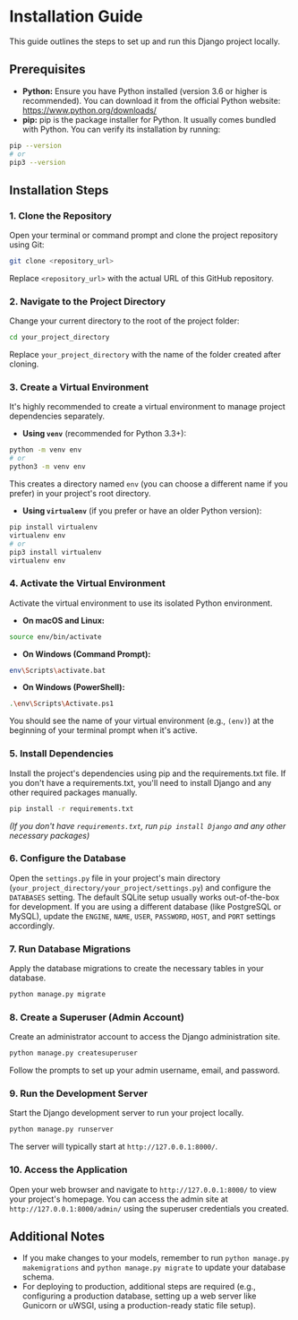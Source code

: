 # Installation Guide

This guide outlines the steps to set up and run this Django project locally.

## Prerequisites

* **Python:** Ensure you have Python installed (version 3.6 or higher is recommended). You can download it from the official Python website: https://www.python.org/downloads/
* **pip:** pip is the package installer for Python. It usually comes bundled with Python. You can verify its installation by running:

```bash
pip --version
# or
pip3 --version
```

## Installation Steps

### 1. Clone the Repository

Open your terminal or command prompt and clone the project repository using Git:

```bash
git clone <repository_url>
```

Replace `<repository_url>` with the actual URL of this GitHub repository.

### 2. Navigate to the Project Directory

Change your current directory to the root of the project folder:

```bash
cd your_project_directory
```

Replace `your_project_directory` with the name of the folder created after cloning.

### 3. Create a Virtual Environment

It's highly recommended to create a virtual environment to manage project dependencies separately.

* **Using `venv`** (recommended for Python 3.3+):

```bash
python -m venv env
# or
python3 -m venv env
```

This creates a directory named `env` (you can choose a different name if you prefer) in your project's root directory.

* **Using `virtualenv`** (if you prefer or have an older Python version):

```bash
pip install virtualenv
virtualenv env
# or
pip3 install virtualenv
virtualenv env
```

### 4. Activate the Virtual Environment

Activate the virtual environment to use its isolated Python environment.

* **On macOS and Linux:**

```bash
source env/bin/activate
```

* **On Windows (Command Prompt):**

```bash
env\Scripts\activate.bat
```

* **On Windows (PowerShell):**

```bash
.\env\Scripts\Activate.ps1
```

You should see the name of your virtual environment (e.g., `(env)`) at the beginning of your terminal prompt when it's active.

### 5. Install Dependencies

Install the project's dependencies using pip and the requirements.txt file. If you don't have a requirements.txt, you'll need to install Django and any other required packages manually.

```bash
pip install -r requirements.txt
```

*(If you don't have `requirements.txt`, run `pip install Django` and any other necessary packages)*

### 6. Configure the Database

Open the `settings.py` file in your project's main directory (`your_project_directory/your_project/settings.py`) and configure the `DATABASES` setting. The default SQLite setup usually works out-of-the-box for development. If you are using a different database (like PostgreSQL or MySQL), update the `ENGINE`, `NAME`, `USER`, `PASSWORD`, `HOST`, and `PORT` settings accordingly.

### 7. Run Database Migrations

Apply the database migrations to create the necessary tables in your database.

```bash
python manage.py migrate
```

### 8. Create a Superuser (Admin Account)

Create an administrator account to access the Django administration site.

```bash
python manage.py createsuperuser
```

Follow the prompts to set up your admin username, email, and password.

### 9. Run the Development Server

Start the Django development server to run your project locally.

```bash
python manage.py runserver
```

The server will typically start at `http://127.0.0.1:8000/`.

### 10. Access the Application

Open your web browser and navigate to `http://127.0.0.1:8000/` to view your project's homepage.
You can access the admin site at `http://127.0.0.1:8000/admin/` using the superuser credentials you created.

## Additional Notes

* If you make changes to your models, remember to run `python manage.py makemigrations` and `python manage.py migrate` to update your database schema.
* For deploying to production, additional steps are required (e.g., configuring a production database, setting up a web server like Gunicorn or uWSGI, using a production-ready static file setup).
